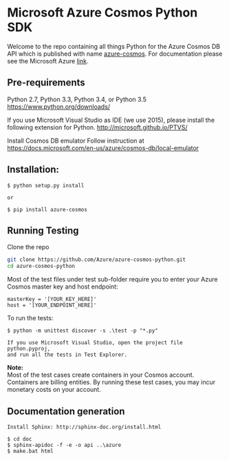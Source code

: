 # Microsoft Azure Cosmos Python SDK

Welcome to the repo containing all things Python for the Azure Cosmos DB API which is published with name [azure-cosmos](https://pypi.python.org/pypi/azure-cosmos/). For documentation please see the Microsoft Azure [link](https://docs.microsoft.com/en-us/azure/cosmos-db/sql-api-sdk-python).


## Pre-requirements

Python 2.7, Python 3.3, Python 3.4, or Python 3.5
https://www.python.org/downloads/

If you use Microsoft Visual Studio as IDE (we use 2015), please install the
following extension for Python.
http://microsoft.github.io/PTVS/

Install Cosmos DB emulator
Follow instruction at https://docs.microsoft.com/en-us/azure/cosmos-db/local-emulator 

## Installation:

    $ python setup.py install

    or

    $ pip install azure-cosmos


## Running Testing
Clone the repo 
```bash
git clone https://github.com/Azure/azure-cosmos-python.git
cd azure-cosmos-python
```

Most of the test files under test sub-folder require you to enter your Azure Cosmos master key and host endpoint: 
    
    masterKey = '[YOUR_KEY_HERE]'
    host = '[YOUR_ENDPOINT_HERE]'

To run the tests:

    $ python -m unittest discover -s .\test -p "*.py" 

    If you use Microsoft Visual Studio, open the project file python.pyproj,
    and run all the tests in Test Explorer.

**Note:**  
Most of the test cases create containers in your Cosmos account. Containers are billing entities. By running these test cases, you may incur monetary costs on your account.
  

## Documentation generation

    Install Sphinx: http://sphinx-doc.org/install.html

    $ cd doc
    $ sphinx-apidoc -f -e -o api ..\azure
    $ make.bat html
